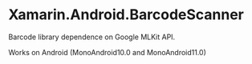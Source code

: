 # Xamarin.Android.BarcodeScanner
Barcode library dependence on Google MLKit API.

Works on Android (MonoAndroid10.0 and MonoAndroid11.0)
